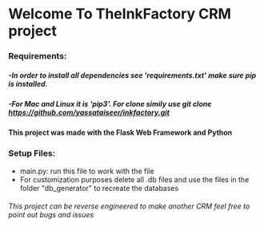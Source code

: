 # Welcome To TheInkFactory CRM project

### Requirements:

##### -In order to install all dependencies see 'requirements.txt' make sure pip is installed.
##### -For Mac and Linux it is 'pip3'. For clone simily use git clone https://github.com/yassataiseer/inkfactory.git

#### This project was made with the Flask Web Framework and Python


### Setup Files:
* main.py: run this file to work with the file
* For customization purposes delete all .db files and use the files in the folder "db_generator" to recreate the databases

###### This project can be reverse engineered to make another CRM feel free to point out bugs and issues 
